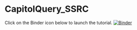# CapitolQuery_SSRC

Click on the Binder icon below to launch the tutorial.
[![Binder](https://mybinder.org/badge.svg)](https://mybinder.org/v2/gh/Goodly/CapitolQuery_SSRC/master)
